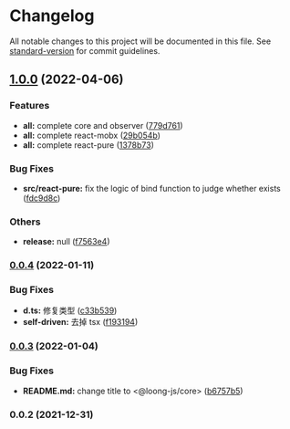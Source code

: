 # Changelog

All notable changes to this project will be documented in this file. See [standard-version](https://github.com/conventional-changelog/standard-version) for commit guidelines.

## [1.0.0](https://github.com/StructureBuilder/loong-core/compare/v0.0.4...v1.0.0) (2022-04-06)


### Features

* **all:** complete core and observer ([779d761](https://github.com/StructureBuilder/loong-core/commit/779d761181d8d4bc1b6d586ed0da1a449802fc3c))
* **all:** complete react-mobx ([29b054b](https://github.com/StructureBuilder/loong-core/commit/29b054be70555a54443e1b0e2270041df8b42535))
* **all:** complete react-pure ([1378b73](https://github.com/StructureBuilder/loong-core/commit/1378b7392c1eaf340d0982f123d178b289b6058b))


### Bug Fixes

* **src/react-pure:** fix the logic of bind function to judge whether  exists ([fdc9d8c](https://github.com/StructureBuilder/loong-core/commit/fdc9d8ce9e144fbfa9d3bc7d0f0ce2ee76be369f))


### Others

* **release:** null ([f7563e4](https://github.com/StructureBuilder/loong-core/commit/f7563e4e84cc3701a7f9a55268f0af06d2135ac0))

### [0.0.4](https://github.com/StructureBuilder/loong-core/compare/v0.0.3...v0.0.4) (2022-01-11)


### Bug Fixes

* **d.ts:** 修复类型 ([c33b539](https://github.com/StructureBuilder/loong-core/commit/c33b539422731d4ce265b0556ccf8abad6852793))
* **self-driven:** 去掉 tsx ([f193194](https://github.com/StructureBuilder/loong-core/commit/f1931943b821c808afbac4a87f3b91d032fad109))

### [0.0.3](https://github.com/StructureBuilder/loong-core/compare/v0.0.2...v0.0.3) (2022-01-04)


### Bug Fixes

* **README.md:** change title to <@loong-js/core> ([b6757b5](https://github.com/StructureBuilder/loong-core/commit/b6757b5da7b1ae44e234f4f50990e4995204efc2))

### 0.0.2 (2021-12-31)
